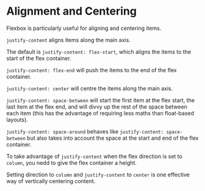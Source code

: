 # Alignment and Centering

Flexbox is particularly useful for aligning and centering items.

`justify-content` aligns items along the main axis.

The default is `justify-content: flex-start`, which aligns the items to the start of the flex container.

`justify-content: flex-end` will push the items to the end of the flex container.

`justify-content: center` will centre the items along the main axis.

`justify-content: space-between` will start the first item at the flex start, the last item at the flex end, and will divvy up the rest of the space between each item (this has the advantage of requiring less maths than float-based layouts).

`justify-content: space-around` behaves like `justify-content: space-between` but also takes into account the space at the start and end of the flex container.

To take advantage of `justify-content` when the flex direction is set to `column`, you nedd to give the flex container a height.

Setting direction to `column` and `justify-content` to `center` is one effective way of vertically centering content.
